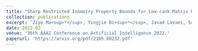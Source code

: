 ```yaml
---
title: "Sharp Restricted Isometry Property Bounds for Low-rank Matrix Recovery Problems with Corrupted Measurements"
collection: publications
excerpt: 'Ziye Ma<sup>*</sup>, Yingjie Bi<sup>*</sup>, Javad Lavaei, Somayeh Sojoudi'
date: 2022-02
venue: '36th AAAI Conference on Artificial Intelligence 2022.'
paperurl: 'https://arxiv.org/pdf/2105.08232.pdf'
---
```

